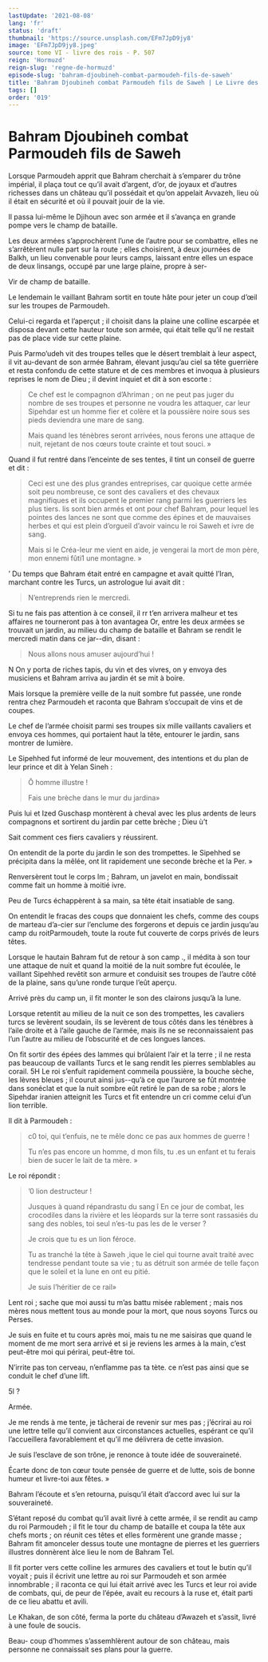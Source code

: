 ```yaml
---
lastUpdate: '2021-08-08'
lang: 'fr'
status: 'draft'
thumbnail: 'https://source.unsplash.com/EFm7JpD9jy8'
image: 'EFm7JpD9jy8.jpeg'
source: tome VI - livre des rois - P. 507
reign: 'Hormuzd'
reign-slug: 'regne-de-hormuzd'
episode-slug: 'bahram-djoubineh-combat-parmoudeh-fils-de-saweh'
title: 'Bahram Djoubineh combat Parmoudeh fils de Saweh | Le Livre des Rois | Shâhnâmeh'
tags: []
order: '019'
---
```


<!-- LTeX: language=fr -->

# Bahram Djoubineh combat Parmoudeh fils de Saweh

Lorsque Parmoudeh apprit que Bahram cherchait à s’emparer du trône impérial, il plaça tout ce qu’il avait d’argent, d’or, de joyaux et d’autres richesses dans un château qu’il possédait et qu’on appelait Avvazeh, lieu où il était en sécurité et où il pouvait jouir de la vie.

Il passa lui-même le Djihoun avec son armée et il s’avança en grande pompe vers le champ de bataille.

Les deux armées s’approchèrent l’une de l’autre pour se combattre, elles ne s’arrêtèrent nulle part sur la route ; elles choisirent, à deux journées de Balkh, un lieu convenable pour leurs camps, laissant entre elles un espace de deux linsangs, occupé par une large plaine, propre à ser-

Vir de champ de bataille.

Le lendemain le vaillant Bahram sortit en toute hâte pour jeter un coup d’œil sur les troupes de Parmoudeh.

Celui-ci regarda et l’aperçut ; il choisit dans la plaine une colline escarpée et disposa devant cette hauteur toute son armée, qui était telle qu’il ne restait pas de place vide sur cette plaine.

Puis Parmo’udeh vit des troupes telles que le désert tremblait à leur aspect, il vit au-devant de son armée Bahram, élevant jusqu’au ciel sa tête guerrière et resta confondu de cette stature et de ces membres et invoqua à plusieurs reprises le nom de Dieu ; il devint inquiet et dit à son escorte :

> Ce chef est le compagnon d’Ahriman ; on ne peut pas juger du nombre de ses troupes et personne ne voudra les attaquer, car leur Sipehdar est un homme fier et colère et la poussière noire sous ses pieds deviendra une mare de sang.
>
> Mais quand les ténèbres seront arrivées, nous ferons une attaque de nuit, rejetant de nos cœurs toute crainte et tout souci. »

Quand il fut rentré dans l’enceinte de ses tentes, il tint un conseil de guerre et dit :

> Ceci est une des plus grandes entreprises, car quoique cette armée soit peu nombreuse, ce sont des cavaliers et des chevaux magnifiques et ils occupent le premier rang parmi les guerriers les plus tiers. lis sont bien armés et ont pour chef Bahram, pour lequel les pointes des lances ne sont que comme des épines et de mauvaises herbes et qui est plein d’orgueil d’avoir vaincu le roi Saweh et ivre de sang.
>
> Mais si le Créa-leur me vient en aide, je vengerai la mort de mon père, mon ennemi fûti1 une montagne. »

’
Du temps que Bahram était entré en campagne et avait quitté l’Iran, marchant contre les Turcs, un astrologue lui avait dit :

> N’entreprends rien le mercredi.

Si tu ne fais pas attention à ce conseil, il rr t’en arrivera malheur et tes affaires ne tourneront pas à ton avantagea Or, entre les deux armées se trouvait un jardin, au milieu du champ de bataille et Bahram se rendit le mercredi matin dans ce jar--din, disant :

> Nous allons nous amuser aujourd’hui !

N On y porta de riches tapis, du vin et des vivres, on y envoya des musiciens et Bahram arriva au jardin ét se mit à boire.

Mais lorsque la première veille de la nuit sombre fut passée, une ronde rentra chez Parmoudeh et raconta que Bahram s’occupait de vins et de coupes.

Le chef de l’armée choisit parmi ses troupes six mille vaillants cavaliers et envoya ces hommes, qui portaient haut la tête, entourer le jardin, sans montrer de lumière.

Le Sipehhed fut informé de leur mouvement, des intentions et du plan de leur prince et dit à Yelan Sineh :

> Ô homme illustre !
>
> Fais une brèche dans le mur du jardina»

Puis lui et Ized Guschasp montèrent à cheval avec les plus ardents de leurs compagnons et sortirent du jardin par cette brèche ; Dieu ù’t

Sait comment ces fiers cavaliers y réussirent.

On entendit de la porte du jardin le son des trompettes. le Sipehhed se précipita dans la mêlée, ont lit rapidement une seconde brèche et la Per. »

Renversèrent tout le corps lm ; Bahram, un javelot en main, bondissait comme fait un homme à moitié ivre.

Peu de Turcs échappèrent à sa main, sa tête était insatiable de sang.

On entendit le fracas des coups que donnaient les chefs, comme des coups de marteau d’a-cier sur l’enclume des forgerons et depuis ce jardin jusqu’au camp du roitParmoudeh, toute la route fut couverte de corps privés de leurs têtes.

Lorsque le hautain Bahram fut de retour à son camp ., il médita à son tour une attaque de nuit et quand la moitié de la nuit sombre fut écoulée, le vaillant Sipehhed revêtit son armure et conduisit ses troupes de l’autre côté de la plaine, sans qu’une ronde turque l’eût aperçu.

Arrivé près du camp un, il fit monter le son des clairons jusqu’à la lune.

Lorsque retentit au milieu de la nuit ce son des trompettes, les cavaliers turcs se levèrent soudain, ils se levèrent de tous côtés dans les ténèbres à l’aile droite et à l’aile gauche de l’armée, mais ils ne se reconnaissaient pas l’un l’autre au milieu de l’obscurité et de ces longues lances.

On fit sortir des épées des lammes qui brûlaient l’air et la terre ; il ne resta pas beaucoup de vaillants Turcs et le sang rendit les pierres semblables au corail. 5H Le roi s’enfuit rapidement commeila poussière, la bouche sèche, les lèvres bleues ; il courut ainsi jus--qu’à ce que l’aurore se fût montrée dans sonéclat et que la nuit sombre eût retiré le pan de sa robe ; alors le Sipehdar iranien atteignit les Turcs et fit entendre un cri comme celui d’un lion terrible.

Il dit à Parmoudeh :

> c0 toi, qui t’enfuis, ne te mêle donc ce pas aux hommes de guerre !
>
> Tu n’es pas encore un homme, d mon fils, tu .es un enfant et tu ferais bien de sucer le lait de ta mère. »

Le roi répondit :

> ’0 lion destructeur !
>
> Jusques à quand répandrastu du sang î En ce jour de combat, les crocodiles dans la rivière et les léopards sur la terre sont rassasiés du sang des nobles, toi seul n’es-tu pas les de le verser ?
>
> Je crois que tu es un lion féroce.
>
> Tu as tranché la tête à Saweh ,ique le ciel qui tourne avait traité avec tendresse pendant toute sa vie ; tu as détruit son armée de telle façon que le soleil et la lune en ont eu pitié.
>
> Je suis l’héritier de ce rail»

Lent roi ; sache que moi aussi tu m’as battu misée rablement ; mais nos mères nous mettent tous au monde pour la mort, que nous soyons Turcs ou Perses.

Je suis en fuite et tu cours après moi, mais tu ne me saisiras que quand le moment de me mort sera arrivé et si je reviens les armes à la main, c’est peut-être moi qui périrai, peut-être toi.

N’irrite pas ton cerveau, n’enflamme pas ta tète. ce n’est pas ainsi que se conduit le chef d’une lift.

5l ?

Armée.

Je me rends à me tente, je tâcherai de revenir sur mes pas ; j’écrirai au roi une lettre telle qu’il convient aux circonstances actuelles, espérant ce qu’il l’accueillera favorablement et qu’il me délivrera de cette invasion.

Je suis l’esclave de son trône, je renonce à toute idée de souveraineté.

Écarte donc de ton cœur toute pensée de guerre et de lutte, sois de bonne humeur et livre-toi aux fêtes. »

Bahram l’écoute et s’en retourna, puisqu’il était d’accord avec lui sur la souveraineté.

S’étant reposé du combat qu’il avait livré à cette armée, il se rendit au camp du roi Parmoudeh ; il fit le tour du champ de bataille et coupa la tête aux chefs morts ; on réunit ces têtes et elles formèrent une grande masse ; Bahram fit amonceler dessus toute une montagne de pierres et les guerriers illustres donnèrent àlce lieu le nom de Bahram Tel.

Il fit porter vers cette colline les armures des cavaliers et tout le butin qu’il voyait ; puis il écrivit une lettre au roi sur Parmoudeh et son armée innombrable ; il raconta ce qui lui était arrivé avec les Turcs et leur roi avide de combats, qui, de peur de l’épée, avait eu recours à la ruse et, était parti de ce lieu abattu et avili.

Le Khakan, de son côté, ferma la porte du château d’Awazeh et s’assit, livré à une foule de soucis.

Beau-
coup d’hommes s’assemhlèrent autour de son château, mais personne ne connaissait ses plans pour la guerre.
